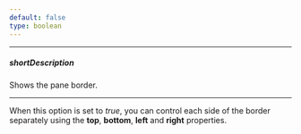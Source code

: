 ```yaml
---
default: false
type: boolean
---
```

---
##### shortDescription
Shows the pane border.

---
When this option is set to *true*, you can control each side of the border separately using the **top**, **bottom**, **left** and **right** properties.
